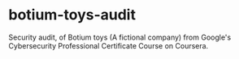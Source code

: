 # botium-toys-audit
Security audit, of Botium toys (A fictional company) from Google's Cybersecurity Professional Certificate Course on Coursera.
